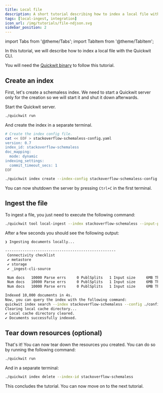```yaml
---
title: Local file
description: A short tutorial describing how to index a local file with the Quickiwt CLI 
tags: [local-ingest, integration]
icon_url: /img/tutorials/file-ndjson.svg
sidebar_position: 2
---
```


import Tabs from '@theme/Tabs';
import TabItem from '@theme/TabItem';

In this tutorial, we will describe how to index a local file with the Quickwit CLI.

You will need the [Quickwit binary](/docs/get-started/installation.md) to follow this tutorial.

## Create an index

First, let's create a schemaless index. We need to start a Quickwit server only for the creation so we will start it and shut it down afterwards.

Start the Quickwit server.

```bash
./quickwit run
```

And create the index in a separate terminal.

```bash
# Create the index config file.
cat << EOF > stackoverflow-schemaless-config.yaml
version: 0.7
index_id: stackoverflow-schemaless
doc_mapping:
  mode: dynamic
indexing_settings:
  commit_timeout_secs: 1
EOF

./quickwit index create --index-config stackoverflow-schemaless-config.yaml
```

You can now shutdown the server by pressing `Ctrl+C` in the first terminal.

## Ingest the file

To ingest a file, you just need to execute the following command:

```bash
./quickwit tool local-ingest --index stackoverflow-schemaless --input-path stackoverflow.posts.transformed-10000.json
```

After a few seconds you should see the following output:

```bash
❯ Ingesting documents locally...

---------------------------------------------------
 Connectivity checklist
 ✔ metastore
 ✔ storage
 ✔ _ingest-cli-source

 Num docs   10000 Parse errs     0 PublSplits   1 Input size     6MB Thrghput  3.34MB/s Time 00:00:02
 Num docs   10000 Parse errs     0 PublSplits   1 Input size     6MB Thrghput  2.23MB/s Time 00:00:03
 Num docs   10000 Parse errs     0 PublSplits   1 Input size     6MB Thrghput  1.67MB/s Time 00:00:04

Indexed 10,000 documents in 4s.
Now, you can query the index with the following command:
quickwit index search --index stackoverflow-schemaless --config ./config/quickwit.yaml --query "my query"
Clearing local cache directory...
✔ Local cache directory cleared.
✔ Documents successfully indexed.
```

## Tear down resources (optional)

That's it! You can now tear down the resources you created. You can do so by running the following command:

```bash
./quickwit run
```

And in a separate terminal:

```bash
./quickwit index delete --index-id stackoverflow-schemaless
```

This concludes the tutorial. You can now move on to the next tutorial.
